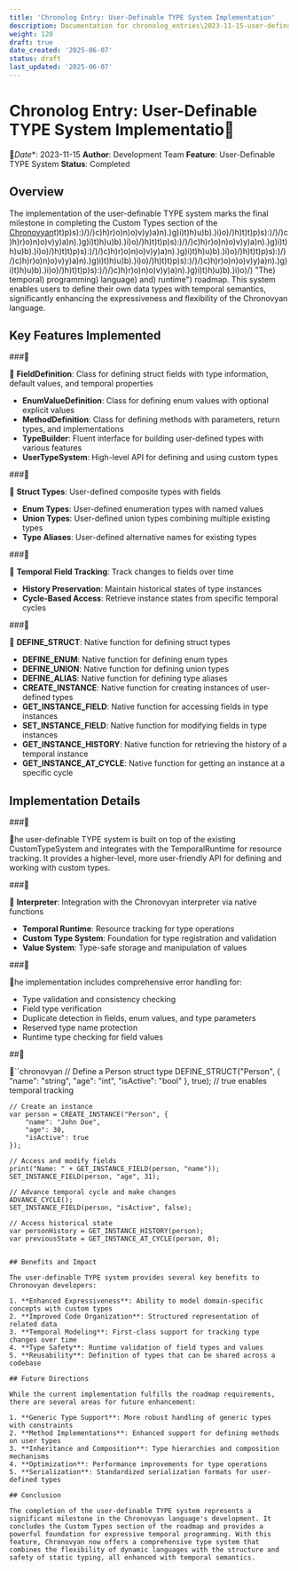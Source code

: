 ```yaml
---
title: 'Chronolog Entry: User-Definable TYPE System Implementation'
description: Documentation for chronolog_entries\2023-11-15-user-definable-type-system.md
weight: 120
draft: true
date_created: '2025-06-07'
status: draft
last_updated: '2025-06-07'
---
```


# Chronolog Entry: User-Definable TYPE System Implementatio
*Date**: 2023-11-15
**Author**: Development Team
**Feature**: User-Definable TYPE System
**Status**: Completed

## Overview

The implementation of the user-definable TYPE system marks the final milestone in completing the Custom Types section of the [Chronovyan](https://chronovyan.github.io/h)t)t)p)s):)/)/)c)h)r)o)n)o)v)y)a)n).)g)i)t)h)u)b).)i)o)/)h)t)t)p)s):)/)/)c)h)r)o)n)o)v)y)a)n).)g)i)t)h)u)b).)i)o)/)h)t)t)p)s):)/)/)c)h)r)o)n)o)v)y)a)n).)g)i)t)h)u)b).)i)o)/)h)t)t)p)s):)/)/)c)h)r)o)n)o)v)y)a)n).)g)i)t)h)u)b).)i)o)/)h)t)t)p)s):)/)/)c)h)r)o)n)o)v)y)a)n).)g)i)t)h)u)b).)i)o)/)h)t)t)p)s):)/)/)c)h)r)o)n)o)v)y)a)n).)g)i)t)h)u)b).)i)o)/)h)t)t)p)s):)/)/)c)h)r)o)n)o)v)y)a)n).)g)i)t)h)u)b).)i)o)/) "The) temporal) programming) language) and) runtime") roadmap. This system enables users to define their own data types with temporal semantics, significantly enhancing the expressiveness and flexibility of the Chronovyan language.

## Key Features Implemented

###

 **FieldDefinition**: Class for defining struct fields with type information, default values, and temporal properties
- **EnumValueDefinition**: Class for defining enum values with optional explicit values
- **MethodDefinition**: Class for defining methods with parameters, return types, and implementations
- **TypeBuilder**: Fluent interface for building user-defined types with various features
- **UserTypeSystem**: High-level API for defining and using custom types

###

 **Struct Types**: User-defined composite types with fields
- **Enum Types**: User-defined enumeration types with named values
- **Union Types**: User-defined union types combining multiple existing types
- **Type Aliases**: User-defined alternative names for existing types

###

 **Temporal Field Tracking**: Track changes to fields over time
- **History Preservation**: Maintain historical states of type instances
- **Cycle-Based Access**: Retrieve instance states from specific temporal cycles

###

 **DEFINE_STRUCT**: Native function for defining struct types
- **DEFINE_ENUM**: Native function for defining enum types
- **DEFINE_UNION**: Native function for defining union types
- **DEFINE_ALIAS**: Native function for defining type aliases
- **CREATE_INSTANCE**: Native function for creating instances of user-defined types
- **GET_INSTANCE_FIELD**: Native function for accessing fields in type instances
- **SET_INSTANCE_FIELD**: Native function for modifying fields in type instances
- **GET_INSTANCE_HISTORY**: Native function for retrieving the history of a temporal instance
- **GET_INSTANCE_AT_CYCLE**: Native function for getting an instance at a specific cycle

## Implementation Details

###

he user-definable TYPE system is built on top of the existing CustomTypeSystem and integrates with the TemporalRuntime for resource tracking. It provides a higher-level, more user-friendly API for defining and working with custom types.

###

 **Interpreter**: Integration with the Chronovyan interpreter via native functions
- **Temporal Runtime**: Resource tracking for type operations
- **Custom Type System**: Foundation for type registration and validation
- **Value System**: Type-safe storage and manipulation of values

###

he implementation includes comprehensive error handling for:
- Type validation and consistency checking
- Field type verification
- Duplicate detection in fields, enum values, and type parameters
- Reserved type name protection
- Runtime type checking for field values

##

``chronovyan
    // Define a Person struct type
    DEFINE_STRUCT("Person", {
        "name": "string",
        "age": "int",
        "isActive": "bool"
    }, true);  // true enables temporal tracking

    // Create an instance
    var person = CREATE_INSTANCE("Person", {
        "name": "John Doe",
        "age": 30,
        "isActive": true
    });

    // Access and modify fields
    print("Name: " + GET_INSTANCE_FIELD(person, "name"));
    SET_INSTANCE_FIELD(person, "age", 31);

    // Advance temporal cycle and make changes
    ADVANCE_CYCLE();
    SET_INSTANCE_FIELD(person, "isActive", false);

    // Access historical state
    var personHistory = GET_INSTANCE_HISTORY(person);
    var previousState = GET_INSTANCE_AT_CYCLE(person, 0);
```text

## Benefits and Impact

The user-definable TYPE system provides several key benefits to Chronovyan developers:

1. **Enhanced Expressiveness**: Ability to model domain-specific concepts with custom types
2. **Improved Code Organization**: Structured representation of related data
3. **Temporal Modeling**: First-class support for tracking type changes over time
4. **Type Safety**: Runtime validation of field types and values
5. **Reusability**: Definition of types that can be shared across a codebase

## Future Directions

While the current implementation fulfills the roadmap requirements, there are several areas for future enhancement:

1. **Generic Type Support**: More robust handling of generic types with constraints
2. **Method Implementations**: Enhanced support for defining methods on user types
3. **Inheritance and Composition**: Type hierarchies and composition mechanisms
4. **Optimization**: Performance improvements for type operations
5. **Serialization**: Standardized serialization formats for user-defined types

## Conclusion

The completion of the user-definable TYPE system represents a significant milestone in the Chronovyan language's development. It concludes the Custom Types section of the roadmap and provides a powerful foundation for expressive temporal programming. With this feature, Chronovyan now offers a comprehensive type system that combines the flexibility of dynamic languages with the structure and safety of static typing, all enhanced with temporal semantics.